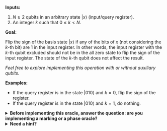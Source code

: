 **Inputs:**

  1. $N \geq 2$ qubits in an arbitrary state $|x\rangle$ (input/query register).
  2. An integer $k$ such that $0 \leq k < N$.

**Goal:**

Flip the sign of the basis state $|x\rangle$ if any of the bits of $x$ (not considering the $k$-th bit) are $1$ in the input register. In other words, the input register with the $k$-th qubit excluded should not be in the all zero state to flip the sign of the input register. The state of the $k$-th qubit does not affect the result.

*Feel free to explore implementing this operation with or without auxiliary qubits.*

**Examples:**

* If the query register is in the state $|010\rangle$ and $k=0$, flip the sign of the register.
* If the query register is in the state $|010\rangle$ and $k=1$, do nothing.

<details>
  <summary><b>Before implementing this oracle, answer the question: are you implementing a marking or a phase oracle?</b></summary>
    This is a phase oracle, because we are changing the phase of the input state $|x\rangle$ based on the value of the function $f(x)$.
</details>

<details>
  <summary><b>Need a hint?</b></summary>
  You can use the previously implemented oracles if needed by copying the code.
  <br/>
  You can use <a href="https://learn.microsoft.com/azure/quantum/user-guide/language/expressions/itemaccessexpressions#array-item-access-and-array-slicing" target="_blank">array slicing</a> to get parts of the array before and after the $k$-th element.
</details>
